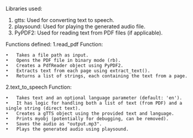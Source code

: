 Libraries used:
  1.	gtts: Used for converting text to speech.
  2.	playsound: Used for playing the generated audio file.
  3.	PyPDF2: Used for reading text from PDF files (if applicable).

Functions defined:
  1.read_pdf Function:
  
    •	Takes a file path as input.
    •	Opens the PDF file in binary mode (rb).
    •	Creates a PdfReader object using PyPDF2.
    •	Extracts text from each page using extract_text().
    •	Returns a list of strings, each containing the text from a page.
  
  2.text_to_speech Function:
  
    •	Takes text and an optional language parameter (default: 'en').
    •	It has logic for handling both a list of text (from PDF) and a single string (direct text).
    •	Creates a gTTS object using the provided text and language.
    •	Prints myobj (potentially for debugging, can be removed).
    •	Saves the audio as "output.mp3".
    •	Plays the generated audio using playsound.
